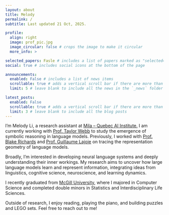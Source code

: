 ```yaml
---
layout: about
title: Melody
permalink: /
subtitle: Last updated 21 Oct, 2025.

profile:
  align: right
  image: prof_pic.jpg
  image_circular: false # crops the image to make it circular
  more_info: >

selected_papers: Fasle # includes a list of papers marked as "selected={true}"
social: true # includes social icons at the bottom of the page

announcements:
  enabled: False # includes a list of news items
  scrollable: true # adds a vertical scroll bar if there are more than 3 news items
  limit: 5 # leave blank to include all the news in the `_news` folder

latest_posts:
  enabled: False
  scrollable: true # adds a vertical scroll bar if there are more than 3 new posts items
  limit: 3 # leave blank to include all the blog posts
---
```


I’m Melody Li, a research assistant at [Mila – Quebec AI Institute.](https://mila.quebec/en) I am currently working with [Prof. Taylor Webb](https://scholar.google.com/citations?user=WCmrJoQAAAAJ&hl=en) to study the emergence of symbolic reasoning in language models. Previously, I worked with [Prof. Blake Richards](https://sites.google.com/mila.quebec/linc-lab/team/blake?authuser=0) and [Prof. Guillaume Lajoie](https://guillaumelajoie.com/) on tracing the representation geometry of language models.

Broadly, I’m interested in developing neural language systems and deeply understanding their inner workings. My research aims to uncover how large language models learn and represent information, integrating ideas from linguistics, cognitive science, neuroscience, and learning dynamics.

I recently graduated from [McGill University](https://www.mcgill.ca/about/history), where I majored in Computer Science and completed double minors in Statistics and Interdisciplinary Life Sciences.

Outside of research, I enjoy reading, playing the piano, and building puzzles and LEGO sets. Feel free to reach out to me!

